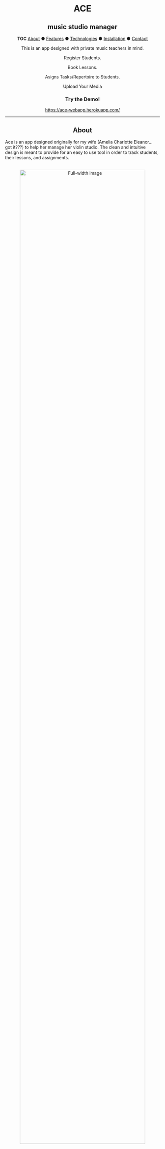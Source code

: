 <!--
  TOD Add photos, resume, cover letter, any other files.
-->

<!-- HEADER -->

<div align="center">

<!-- SHIELDS -->

<!-- For how-to notes on shield badges, see docs: https://shields.io/ -->


# ACE

## music studio manager

<!-- TOC -->

**TOC**
[About](#about) ● [Features](#features) ● [Technologies](#technologies) ● [Installation](#installation) ●  [Contact](#contact)

<!-- SUMMARY -->

This is an app designed with private music teachers in mind.

Register Students.

Book Lessons.

Asigns Tasks/Repertoire to Students.

Upload Your Media


### Try the Demo!

https://ace-webapp.herokuapp.com/

<!-- OPTIONAL Use an image button for extra fancy points. -->

<!-- <a href=""><img src="https://ace-management.s3.us-east-2.amazonaws.com/ace-logo+(2).svg" alt="Button image to go to app site" title="Click to see the live site!"></a> -->

</div>

---

<!-- ABOUT -->

<div align="center">

## About

</div>

Ace is an app designed originally for my wife (Amelia Charlotte Eleanor... got it???) to help her manage her violin studio. The clean and intuitive design is meant to provide for an easy to use tool in order to track students, their lessons, and assignments.

<br clear="both">

<!-- OPTIONAL EXTRA IMAGE(S) -->

<!-- Option 1: A single, centered 100%-width image. Can narrow, like to 80%, too if desired. A screenshot with many details or a narrow row image may be good. -->

<div align="center">
  <img
    src="https://ace-management.s3.us-east-2.amazonaws.com/portfolio-1.jpg"
    alt="Full-width image"
    title=""
    width="90%">
</div>

<div align="center">
  <img
    src="https://ace-management.s3.us-east-2.amazonaws.com/Screen+Shot+2021-02-10+at+8.36.27+AM.png"
    alt="Image 1"
    title=""
    height="400px">
  <img
    src="https://ace-management.s3.us-east-2.amazonaws.com/Screen+Shot+2021-02-10+at+8.36.07+AM.png"
    alt="Image 2"
    title=""
    height="400px">
</div>

<div align="center">

## Technologies

</div>

* **Languajes** JavaScript, Python3
* **Frontend** React, React Router
* **Backend** Flask, SQLALchemy, PostgreSQL
* **Tools** Docker, Heroku, Visual Studio Code
* **Libraries** Material-UI, Flask-WTF, WTForms

<div align="center">

## Features

</div>

* Register students, and update their information.
* Book lessons and view your schedule in a beautiful bespoke monthly calendar.
* Upload and update the reoertoire you use the most,
* Set tasks for each lesson. Assign your rep, pieces, books, excercies. Set how many days a week and for how long.
* Upload media and shhet music for your students. Audio, video and PDF files are supported.

### For the Future

An optional *brief* note describing scheduling or other planning details.

* **Student Portal**
* **Automatic invoicing**

<!-- INSTRUCTIONS -->

<div align="center">

## Installation</div>

1. Clone this repository (only this branch)

   ```bash
   git clone https://github.com/appacademy-starters/python-project-starter.git
   ```
2. Install dependencies

   ```bash
   pipenv install --dev -r dev-requirements.txt && pipenv install -r requirements.txt
   ```
3. Create a **.env** file based on the example with proper settings for your
   development environment
4. Setup your PostgreSQL user, password and database and make sure it matches your **.env** file
5. Get into your pipenv, migrate your database, seed your database, and run your flask app

   ```bash
   pipenv shell
   ```

   ```bash
   flask db upgrade
   ```

   ```bash
   flask seed all
   ```

   ```bash
   flask run
   ```
6. To run the React App in development, checkout the [README](./react-app/README.md) inside the `react-app` directory.

<div align="center">

</div>

<div align="center">

## Contact

Thank you very much for your interest in this project.
Feel free to reach out to provide feedback, bug reports, or anything else :) .

<!-- CONTRIBUTOR PROFILE -->

<!-- Include: Name, title, job/search status, (opt) photo, (opt) summary of contributions, (opt) a few words or a quote, socials badges (github follow, linkedin, angellist, email, resume, portfolio, twitter, etc.), (opt) team/contact page from app's site -->

<div align="left">
  <img
    src="https://ace-management.s3.us-east-2.amazonaws.com/A%26A-193+copy.jpg"
    alt="Image 1"
    title=""
    height="400px">
  <img

src="https://ace-management.s3.us-east-2.amazonaws.com/A%26A-193+copy.jpg"
alt="Alejandro Larumbe"
height="100px"
align="left"](img%0Asrc=%22https://ace-management.s3.us-east-2.amazonaws.com/A%26A-193+copy.jpg%E2%80%8B%22%0Aalt=%22A%E2%80%B8%22%0Aheight=%22100px%22%0Aalign=%22left%22)

</div>

### Alejandro Larumbe

*(Full-stack software developer, open to work)*
[![Alicia's email](https://img.shields.io/badge/larumbemar@gmail.com-f4b400?style=flat-square&logo=gmail&logoColor=black&link=mailto:larumbemar@gmail.com)](mailto:alicia.mira.kim@gmail.com)
[![Linkedin](https://img.shields.io/badge/-LinkedIn-0077b5?style=flat-square&logo=Linkedin&logoColor=white&link=https://www.linkedin.com/in/alejandro-larumbe/)](https://www.linkedin.com/in/alejandro-larumbe/1)
[![AngelList](https://img.shields.io/badge/-AngelList-black?style=flat-square&logo=AngelList&logoColor=white&link=https://angel.co/u/alejandro-larumbe)](https://angel.co/u/alejandro-larumbe)
[![GitHub alimirakim](https://img.shields.io/github/followers/alimirakim?label=follow&style=social)](https://github.com/alejandro-larumbe)

</div>

<br clear="both">
